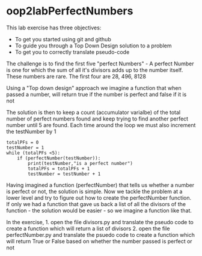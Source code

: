 # oop2labPerfectNumbers
This lab exercise has three objectives:
- To get you started using git and github
- To guide you through a Top Down Design solution to a problem
- To get you to correctly translate pseudo-code

The challenge is to find the first five "perfect Numbers" - 
A perfect Number is one for which the sum of all it's divisors adds up to the number itself.
These numbers are rare. The first four are 28, 496, 8128

Using a "Top down design" approach we imagine a function that when passed a number,
will return true if the number is perfect and false if it is not

The solution is then to keep a count (accumulator varialbe) of the total number of perfect numbers found and
keep trying to find another perfect number until 5 are found. Each time around the loop we must also increment the testNumber by 1
```
totalPFs = 0
testNumber = 1
while (totalPFs <5):
    if (perfectNumber(testNumber)):
        print(testNumber,"is a perfect number")
        totalPFs = totalPFs + 1
        testNumber = testNumber + 1
```
        
Having imagined a function (perfectNumber) that tells us whether a number is perfect or not, the solution is simple.
Now we tackle the problem at a lower level and try to figure out how to create the perfectNumber function. If only we had a function that
gave us back a list of all the divisors of the function - the solution would be easier - so we imagine a function like that.

In the exercise, 1. open the file divisors.py and translate the pseudo code to create a function which will return a list of divisors
2. open the file perfectNumber.py and translate the psuedo code to create a function which will return True or False based on whether the number passed is perfect or not
